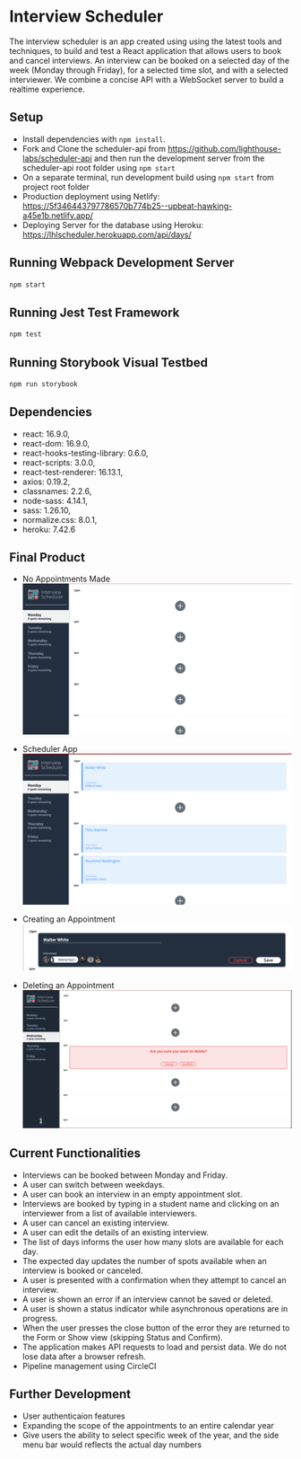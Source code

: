 # Interview Scheduler

The interview scheduler is an app created using using the latest tools and techniques, to build and test a React application that allows users to book and cancel interviews. An interview can be booked on a selected day of the week (Monday through Friday), for a selected time slot, and with a selected interviewer. We combine a concise API with a WebSocket server to build a realtime experience.

## Setup

- Install dependencies with `npm install`.
- Fork and Clone the scheduler-api from <https://github.com/lighthouse-labs/scheduler-api> and then run the development server from the scheduler-api root folder using `npm start`
- On a separate terminal, run development build using `npm start` from project root folder
- Production deployment using Netlify: <https://5f346443797786570b774b25--upbeat-hawking-a45e1b.netlify.app/>
- Deploying Server for the database using Heroku: <https://lhlscheduler.herokuapp.com/api/days/>

## Running Webpack Development Server

```sh
npm start
```

## Running Jest Test Framework

```sh
npm test
```

## Running Storybook Visual Testbed

```sh
npm run storybook
```

## Dependencies

- react: 16.9.0,
- react-dom: 16.9.0,
- react-hooks-testing-library: 0.6.0,
- react-scripts: 3.0.0,
- react-test-renderer: 16.13.1,
- axios: 0.19.2,
- classnames: 2.2.6,
- node-sass: 4.14.1,
- sass: 1.26.10,
- normalize.css: 8.0.1,
- heroku: 7.42.6

## Final Product

- No Appointments Made
  !["No Appointments Made"](public/images/empty.png)

- Scheduler App
  !["UI"](public/images/UI.png)

- Creating an Appointment
  !["Creating an Appointment"](public/images/create.png)

- Deleting an Appointment
  !["Deleting an Appointment"](public/images/confirm.png)

## Current Functionalities

- Interviews can be booked between Monday and Friday.
- A user can switch between weekdays.
- A user can book an interview in an empty appointment slot.
- Interviews are booked by typing in a student name and clicking on an interviewer from a list of available interviewers.
- A user can cancel an existing interview.
- A user can edit the details of an existing interview.
- The list of days informs the user how many slots are available for each day.
- The expected day updates the number of spots available when an interview is booked or canceled.
- A user is presented with a confirmation when they attempt to cancel an interview.
- A user is shown an error if an interview cannot be saved or deleted.
- A user is shown a status indicator while asynchronous operations are in progress.
- When the user presses the close button of the error they are returned to the Form or Show view (skipping Status and Confirm).
- The application makes API requests to load and persist data. We do not lose data after a browser refresh.
- Pipeline management using CircleCI

## Further Development

- User authenticaion features
- Expanding the scope of the appointments to an entire calendar year
- Give users the ability to select specific week of the year, and the side menu bar would reflects the actual day numbers
